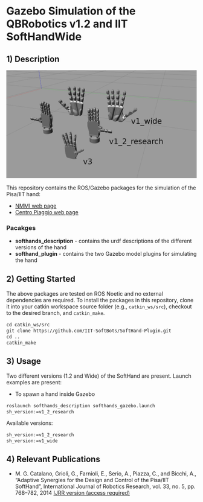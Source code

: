 # Gazebo Simulation of the QBRobotics v1.2 and IIT SoftHandWide

## 1) Description 

![SoftHand](https://github.com/IIT-SoftBots/SoftHand-Plugin/blob/master/images/soft-hand-gazebo.jpg)

This repository contains the ROS/Gazebo packages for the simulation of the Pisa/IIT hand:
* [NMMI web page](https://www.naturalmachinemotioninitiative.com/softhand)
* [Centro Piaggio web page](https://www.centropiaggio.unipi.it/pisaiit-softhand)

### Pacakges
* **softhands_description** - contains the urdf descriptions of the different versions of the hand
* **softhand_plugin** - contains the two Gazebo model plugins for simulating the hand

## 2) Getting Started

The above packages are tested on ROS Noetic and no external dependencies are required. To install the packages in this repository, clone it into your catkin workspace source folder (e.g., `catkin_ws/src`), checkout to the desired branch, and `catkin_make`.

```
cd catkin_ws/src
git clone https://github.com/IIT-SoftBots/SoftHand-Plugin.git
cd ..
catkin_make
```

## 3) Usage

Two different versions (1.2 and Wide) of the SoftHand are present. Launch examples are present:


* To spawn a hand inside Gazebo
```
roslaunch softhands_description softhands_gazebo.launch sh_version:=v1_2_research
```

Available versions:
```
sh_version:=v1_2_research
sh_version:=v1_wide
```


## 4) Relevant Publications

* M. G. Catalano, Grioli, G., Farnioli, E., Serio, A., Piazza, C., and Bicchi, A., “Adaptive Synergies for the Design and Control of the Pisa/IIT SoftHand”, International Journal of Robotics Research, vol. 33, no. 5, pp. 768–782, 2014 [IJRR version (access required)](http://ijr.sagepub.com/content/33/5/768.abstract)
